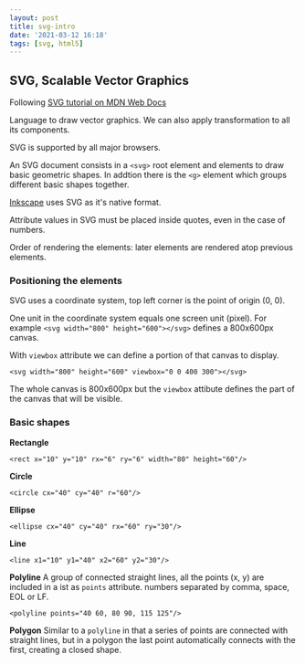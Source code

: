 ```yaml
---
layout: post
title: svg-intro
date: '2021-03-12 16:18'
tags: [svg, html5]
---
```


## SVG, Scalable Vector Graphics

Following [SVG tutorial on MDN Web Docs][eb7b29e8]

Language to draw vector graphics. We can also apply transformation to all its components.

SVG is supported by all major browsers.

An SVG document consists in a `<svg>` root element and elements to draw basic geometric shapes. In addtion there is the `<g>` element which groups different basic shapes together.

[Inkscape][3a9bf671] uses SVG as it's native format.

Attribute values in SVG must be placed inside quotes, even in the case of numbers.

Order of rendering the elements: later elements are rendered atop previous elements.

### Positioning the elements
SVG uses a coordinate system, top left corner is the point of origin (0, 0).

One unit in the coordinate system equals one screen unit (pixel). For example `<svg width="800" height="600"></svg>` defines a 800x600px canvas.

With `viewbox` attribute we can define a portion of that canvas to display.

```
<svg width="800" height="600" viewbox="0 0 400 300"></svg>
```
The whole canvas is 800x600px but the `viewbox` attibute defines the part of the canvas that will be visible.

### Basic shapes
**Rectangle**
```
<rect x="10" y="10" rx="6" ry="6" width="80" height="60"/>
```
**Circle**
```
<circle cx="40" cy="40" r="60"/>
```
**Ellipse**
```
<ellipse cx="40" cy="40" rx="60" ry="30"/>
```
**Line**
```
<line x1="10" y1="40" x2="60" y2="30"/>
```
**Polyline**
A group of connected straight lines, all the points (x, y) are included in a ist as `points` attribute. numbers separated by comma, space, EOL or LF.
```
<polyline points="40 60, 80 90, 115 125"/>
```
**Polygon**
Similar to a `polyline` in that a series of points are connected with straight lines, but in a polygon the last point automatically connects with the first, creating a closed shape.

  [3a9bf671]: http://www.inkscape.org/ "Inkscape"


  [eb7b29e8]: https://developer.mozilla.org/en-US/docs/Web/SVG/Tutorial/Introduction "SVG tutorial on MDN Web Docs"
